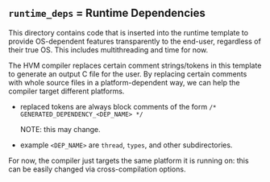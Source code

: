 ## `runtime_deps` = Runtime Dependencies

This directory contains code that is inserted into the runtime template to provide OS-dependent features transparently to the end-user, regardless of their true OS.
This includes multithreading and time for now.

The HVM compiler replaces certain comment strings/tokens in this template to generate an output C file for the user.
By replacing certain comments with whole source files in a platform-dependent way, we can help the compiler target different platforms.
-   replaced tokens are always block comments of the form `/* GENERATED_DEPENDENCY_<DEP_NAME> */`

    NOTE: this may change.
-   example `<DEP_NAME>` are `thread`, `types`, and other subdirectories.

For now, the compiler just targets the same platform it is running on: this can be easily changed via cross-compilation options.

